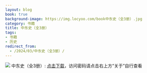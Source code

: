 ```yaml
---
layout: blog
book: true
background-image: https://img.locyoo.com/book中东史（全3册）.jpg
category: 书籍
title: 中东史（全3册）
tags:
- 书籍
- 历史
redirect_from:
  - /2024/03/中东史（全3册）/
---
```

![](https://img.locyoo.com/book中东史（全3册）.jpg)
中东史（全3册）: <a name = "ref1" href="https://url18.ctfile.com/f/50983618-1059986398-ac06d1?p=3619">点击下载</a>，访问密码请点击右上方“关于”自行查看